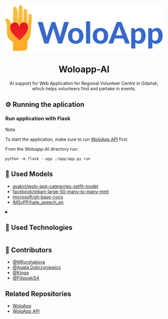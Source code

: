 <div align="center" width="200" height="auto" >
     <img src="img/logo.svg">
    <h1> Woloapp-AI </h1 >
    AI support for Web Application for Regional Volunteer Centre in Gdańsk, which helps volunteers find and partake in events.
</div>

## ⚙️ Running the aplication

### Run application with Flask
>[!NOTE] 
>To start the application, make sure to run [WoloApp API](https://github.com/yarpo/wolo-app-api) first.

From the Woloapp-AI directory run:

    python -m flask --app ./app/app.py run

## 🤖 Used Models
- [ayakiri/wolo-app-categories-setfit-model](https://huggingface.co/ayakiri/wolo-app-categories-setfit-model)
- [facebook/mbart-large-50-many-to-many-mmt](https://huggingface.co/facebook/mbart-large-50-many-to-many-mmt)
- [microsoft/git-base-coco](https://huggingface.co/microsoft/git-base-coco)
- [IMSyPP/hate_speech_en](https://huggingface.co/IMSyPP/hate_speech_en)

<details>
<summary><h2>🧰 Used Technologies</h2></summary>
<ul>
<li>Python
<li>Pylint
<li>Flask
<li>Transformers
<li>PyTorch
<li>Sentencepiece
<li>Setfit
<li>Protobuf
<li>Flask-CORS
<li>Requests
<li>Pillow
</ul>
</details>


## 👋 Contributors
- [@MKurshakova](https://github.com/MKurshakova)
- [@Agata Dobrzyniewicz](https://github.com/ayakiriya)
- [@Kinga](https://github.com/KinWaj)
- [@Filiposki54](https://github.com/Filiposki54)

## Related Repositories
- [WoloApp](https://github.com/yarpo/wolo-app/)
- [WoloApp API](https://github.com/yarpo/wolo-app-api/)
